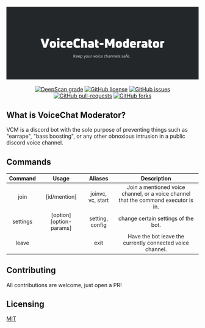 <img src="banner.png"></img>

<div align="center">

[![DeepScan grade](https://deepscan.io/api/teams/7103/projects/12730/branches/200710/badge/grade.svg)](https://deepscan.io/dashboard#view=project&tid=7103&pid=12730&bid=200710) [![GitHub license](https://img.shields.io/github/license/zaida04/VoiceChat-Moderator.svg)](https://github.com/zaida04/VoiceChat-Moderator/blob/master/LICENSE) [![GitHub issues](https://img.shields.io/github/issues/zaida04/VoiceChat-Moderator.svg)](https://GitHub.com/zaida04/VoiceChat-Moderator/issues/) [![GitHub pull-requests](https://img.shields.io/github/issues-pr/zaida04/VoiceChat-Moderator.svg)](https://GitHub.com/zaida04/VoiceChat-Moderator/pull/) [![GitHub forks](https://img.shields.io/github/forks/zaida04/VoiceChat-Moderator.svg?style=social&label=Fork&maxAge=2592000)](https://GitHub.com/zaida04/VoiceChat-Moderator/network/)  

</div>

## What is VoiceChat Moderator?
VCM is a discord bot with the sole purpose of preventing things such as "earrape", "bass boosting", or any other obnoxious intrusion in a public discord voice channel.

## Commands
|  Command |           Usage          |      Aliases      |                                     Description                                     |
|:--------:|:------------------------:|:-----------------:|:-----------------------------------------------------------------------------------:|
|   join   |       [id/mention]       | joinvc, vc, start | Join a mentioned voice channel, or a voice channel that the command executor is in. |
| settings | [option] [option-params] |  setting, config  |                         change certain settings of the bot.                         |
|   leave  |                          |        exit       |              Have the bot leave the currently connected voice channel.              |

## Contributing
All contributions are welcome, just open a PR!

## Licensing 

[MIT](https://github.com/zaida04/VoiceChat-Moderator/blob/master/LICENSE)